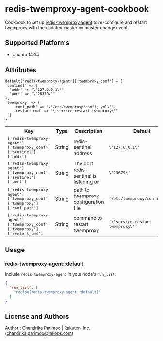 # redis-twemproxy-agent-cookbook

Cookbook to set up [redis-twemproxy agent](https://github.com/Stono/redis-twemproxy-agent) to re-configure and restart twemproxy with the updated master on master-change event.

## Supported Platforms

* Ubuntu 14.04

## Attributes

```
default['redis-twemproxy-agent']['twemproxy_conf'] = {
'sentinel' => {
  'addr' => "\'127.0.0.1\'",
  'port' => "\'26379\'"
},
'twemproxy' => {
    'conf_path' => "\'/etc/twemproxy/config.yml\'",
    'restart_cmd' => "\'service restart twemproxy\'"
  } 
}
```

<table>
  <tr>
    <th>Key</th>
    <th>Type</th>
    <th>Description</th>
    <th>Default</th>
  </tr>
  <tr>
    <td><tt>['redis-twemproxy-agent']['twemproxy_conf']['sentinel']['addr']</tt></td>
    <td>String</td>
    <td>redis-sentinel address</td>
    <td><tt>\'127.0.0.1\'</tt></td>
  </tr>
  <tr>
    <td><tt>['redis-twemproxy-agent']['twemproxy_conf']['sentinel']['port']</tt></td>
    <td>String</td>
    <td>The port redis-sentinel is listening on</td>
    <td><tt>\'23679\'</tt></td>
  </tr>
  <tr>
    <td><tt>['redis-twemproxy-agent']['twemproxy_conf']['twemproxy']['conf_path']</tt></td>
    <td>String</td>
    <td>path to twemproxy configuration file</td>
    <td><tt>'/etc/twemproxy/config.yml\'</tt></td>
  </tr>
  <tr>
    <td><tt>['redis-twemproxy-agent']['twemproxy_conf']['twemproxy']['restart_cmd']</tt></td>
    <td>String</td>
    <td>command to restart twemproxy</td>
    <td><tt>'\'service restart twemproxy\''</tt></td>
  </tr>
</table>

## Usage

### redis-twemproxy-agent::default

Include `redis-twemproxy-agent` in your node's `run_list`:

```json
{
  "run_list": [
    "recipe[redis-twemproxy-agent::default]"
  ]
}
```

## License and Authors

Author:: Chandrika Parimoo | Rakuten, Inc. (<chandrika.parimoo@rakops.com>)
